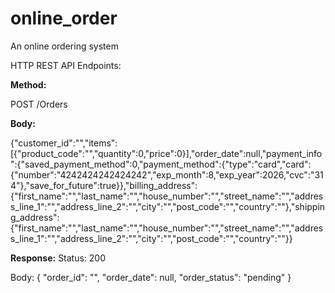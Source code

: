 # online_order
An online ordering system

HTTP REST API Endpoints:

**Method:**

POST /Orders

**Body:** 

{"customer_id":"","items":[{"product_code":"","quantity":0,"price":0}],"order_date":null,"payment_info":{"saved_payment_method":0,"payment_method":{"type":"card","card":{"number":"4242424242424242","exp_month":8,"exp_year":2026,"cvc":"314"},"save_for_future":true}},"billing_address":{"first_name":"","last_name":"","house_number":"","street_name":"","address_line_1":"","address_line_2":"","city":"","post_code":"","country":""},"shipping_address":{"first_name":"","last_name":"","house_number":"","street_name":"","address_line_1":"","address_line_2":"","city":"","post_code":"","country":""}}

**Response:**
Status: 200

Body:
{
  "order_id": "",
  "order_date": null,
  "order_status": "pending"
}

